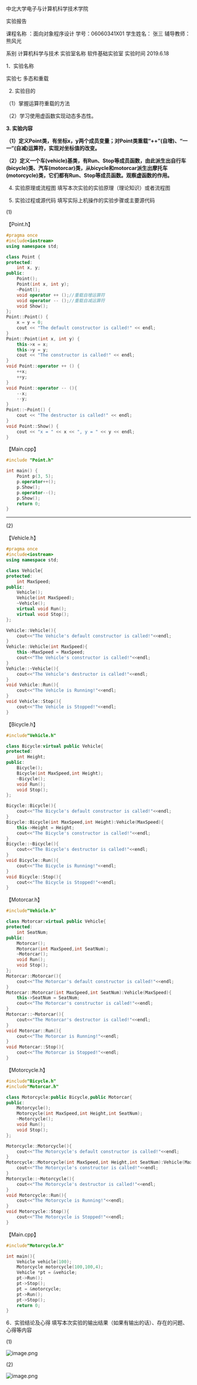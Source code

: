
中北大学电子与计算机科学技术学院

实验报告

课程名称 ：面向对象程序设计   学号：06060341X01  学生姓名： 张三   辅导教师： 熊风光

系别	计算机科学与技术	实验室名称	软件基础实验室	实验时间	2019.6.18

1．实验名称

实验七  多态和重载

2. 实验目的

（1）掌握运算符重载的方法

（2）学习使用虚函数实现动态多态性。


**3. 实验内容**

**（1）定义Point类，有坐标x，y两个成员变量；对Point类重载“++”(自增)、“一一”(自减)运算符，实现对坐标值的改变。**

**（2）定义一个车(vehicle)基类，有Run、Stop等成员函数，由此派生出自行车(bicycle)类、汽车(motorcar)类，从bicycle和motorcar派生出摩托车(motorcycle)类，它们都有Run、Stop等成员函数。观察虚函数的作用。**


4. 实验原理或流程图
填写本次实验的实验原理（理论知识）或者流程图

5. 实验过程或源代码
填写实际上机操作的实验步骤或主要源代码

(1)

【Point.h】
```c++
#pragma once
#include<iostream>
using namespace std;

class Point {
protected:
	int x, y;
public:
	Point();
	Point(int x, int y);
	~Point();
	void operator ++ ();//重载自增运算符
	void operator -- ();//重载自减运算符
	void Show();
};
Point::Point() {
	x = y = 0;
	cout << "The default constructor is called!" << endl;
}
Point::Point(int x, int y) {
	this->x = x;
	this->y = y;
	cout << "The constructor is called!" << endl;
}
void Point::operator ++ () {
	++x;
	++y;
}
void Point::operator -- (){
	--x;
	--y;
}
Point::~Point() {
	cout << "The destructor is called!" << endl;
}
void Point::Show() {
	cout << "x = " << x << ", y = " << y << endl;
}
```

【Main.cpp】
```c++
#include "Point.h"

int main() {
	Point p(3, 5);
	p.operator++();
	p.Show();
	p.operator--();
	p.Show();
	return 0;
}
```

---
(2)

【Vehicle.h】
```c++
#pragma once
#include<iostream>
using namespace std;

class Vehicle{
protected:
	int MaxSpeed;
public:
	Vehicle();
	Vehicle(int MaxSpeed);
	~Vehicle();
	virtual void Run();
	virtual void Stop();
};

Vehicle::Vehicle(){
	cout<<"The Vehicle's default constructor is called!"<<endl;
}
Vehicle::Vehicle(int MaxSpeed){
	this->MaxSpeed = MaxSpeed;
	cout<<"The Vehicle's constructor is called!"<<endl;
}
Vehicle::~Vehicle(){
	cout<<"The Vehicle's destructor is called!"<<endl;
}
void Vehicle::Run(){
	cout<<"The Vehicle is Running!"<<endl;
}
void Vehicle::Stop(){
	cout<<"The Vehicle is Stopped!"<<endl;
}
```

【Bicycle.h】
```c++
#include"Vehicle.h"

class Bicycle:virtual public Vehicle{
protected:
	int Height;
public:
	Bicycle();
	Bicycle(int MaxSpeed,int Height);
	~Bicycle();
	void Run();
	void Stop();
};

Bicycle::Bicycle(){
	cout<<"The Bicycle's default constructor is called!"<<endl;
}
Bicycle::Bicycle(int MaxSpeed,int Height):Vehicle(MaxSpeed){
	this->Height = Height;
	cout<<"The Bicycle's constructor is called!"<<endl;
}
Bicycle::~Bicycle(){
	cout<<"The Bicycle's destructor is called!"<<endl;
}
void Bicycle::Run(){
	cout<<"The Bicycle is Running!"<<endl;
}
void Bicycle::Stop(){
	cout<<"The Bicycle is Stopped!"<<endl;
}
```

【Motorcar.h】
```C++
#include"Vehicle.h"

class Motorcar:virtual public Vehicle{
protected:
	int SeatNum;
public:
	Motorcar();
	Motorcar(int MaxSpeed,int SeatNum);
	~Motorcar();
	void Run();
	void Stop();
};
Motorcar::Motorcar(){
	cout<<"The Motorcar's default constructor is called!"<<endl;
}
Motorcar::Motorcar(int MaxSpeed,int SeatNum):Vehicle(MaxSpeed){
	this->SeatNum = SeatNum;
	cout<<"The Motorcar's constructor is called!"<<endl;
}
Motorcar::~Motorcar(){
	cout<<"The Motorcar's destructor is called!"<<endl;
}
void Motorcar::Run(){
	cout<<"The Motorcar is Running!"<<endl;
}
void Motorcar::Stop(){
	cout<<"The Motorcar is Stopped!"<<endl;
}
```

【Motorcycle.h】
```c++
#include"Bicycle.h"
#include"Motorcar.h"

class Motorcycle:public Bicycle,public Motorcar{
public:
	Motorcycle();
	Motorcycle(int MaxSpeed,int Height,int SeatNum);
	~Motorcycle();
	void Run();
	void Stop();
};

Motorcycle::Motorcycle(){
	cout<<"The Motorcycle's default constructor is called!"<<endl;
}
Motorcycle::Motorcycle(int MaxSpeed,int Height,int SeatNum):Vehicle(MaxSpeed),Bicycle(MaxSpeed,Height),Motorcar(MaxSpeed,SeatNum){
	cout<<"The Motorcycle's constructor is called!"<<endl;
}
Motorcycle::~Motorcycle(){
	cout<<"The Motorcycle's destructor is called!"<<endl;
}
void Motorcycle::Run(){
	cout<<"The Motorcycle is Running!"<<endl;
}
void Motorcycle::Stop(){
	cout<<"The Motorcycle is Stopped!"<<endl;
}
```

【Main.cpp】
```c++
#include"Motorcycle.h"

int main(){
	Vehicle vehicle(100);
	Motorcycle motorcycle(100,100,4);
	Vehicle *pt = &vehicle;
	pt->Run();
	pt->Stop();
	pt = &motorcycle;
	pt->Run();
	pt->Stop();
	return 0;
}

```

6．实验结论及心得
填写本次实验的输出结果（如果有输出的话）、存在的问题、心得等内容

(1)

![image.png](https://upload-images.jianshu.io/upload_images/17431817-68bddd2332fefddb.png?imageMogr2/auto-orient/strip%7CimageView2/2/w/1240)




(2)

![image.png](https://upload-images.jianshu.io/upload_images/17431817-47e8890538c2ab51.png?imageMogr2/auto-orient/strip%7CimageView2/2/w/1240)



